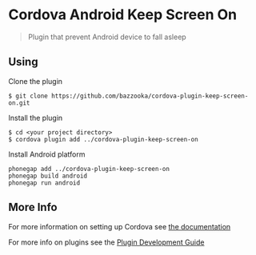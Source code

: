 # Cordova Android Keep Screen On

> Plugin that prevent Android device to fall asleep

## Using
Clone the plugin

    $ git clone https://github.com/bazzooka/cordova-plugin-keep-screen-on.git

    
Install the plugin

    $ cd <your project directory>
    $ cordova plugin add ../cordova-plugin-keep-screen-on


Install Android platform

    phonegap add ../cordova-plugin-keep-screen-on
    phonegap build android
    phonegap run android
    

## More Info

For more information on setting up Cordova see [the documentation](http://cordova.apache.org/docs/en/4.0.0/guide_cli_index.md.html#The%20Command-Line%20Interface)

For more info on plugins see the [Plugin Development Guide](http://cordova.apache.org/docs/en/4.0.0/guide_hybrid_plugins_index.md.html#Plugin%20Development%20Guide)

